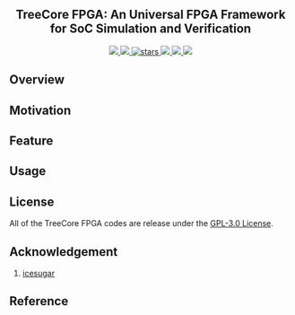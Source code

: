 <p align="center">
    <!-- <img width="200px" src="./.images/tree_core_logo.svg" align="center" alt="Tree Core CPU" /> -->
    <h2 align="center">TreeCore FPGA: An Universal FPGA Framework for SoC Simulation and Verification</h2>
</p>
<p align="center">
    <a href="https://github.com/microdynamics-cpu/tree-core-fpga/actions">
      <img src="https://img.shields.io/github/workflow/status/microdynamics-cpu/tree-core-fpga/unit-test/main?label=unit-test&logo=github&style=flat-square">
    </a>
    <a href="./LICENSE">
      <img src="https://img.shields.io/github/license/microdynamics-cpu/tree-core-fpga?color=brightgreen&logo=github&style=flat-square">
    </a>
    <a href="https://github.com/microdynamics-cpu/tree-core-fpga">
      <img alt="stars" src="https://img.shields.io/github/stars/microdynamics-cpu/tree-core-fpga?color=blue&style=flat-square" />
    </a>
    <a href="https://github.com/microdynamics-cpu/tree-core-fpga">
      <img src="https://img.shields.io/badge/total%20lines-0k-red?style=flat-square">
    </a>
    <a href="https://github.com/YosysHQ">
      <img src="https://img.shields.io/badge/toolchain-kicad-red?style=flat-square">
  </a>
    <a href="./CONTRIBUTING.md">
      <img src="https://img.shields.io/badge/contribution-welcome-brightgreen?style=flat-square">
    </a>
</p>

## Overview
## Motivation
## Feature
## Usage



## License
All of the TreeCore FPGA codes are release under the [GPL-3.0 License](LICENSE).

## Acknowledgement
1. [icesugar](https://github.com/wuxx/icesugar)

## Reference
